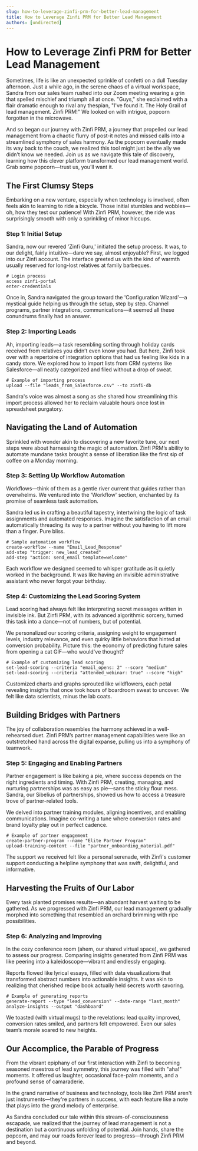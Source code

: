 ```yaml
---
slug: how-to-leverage-zinfi-prm-for-better-lead-management
title: How to Leverage Zinfi PRM for Better Lead Management
authors: [undirected]
---
```



# How to Leverage Zinfi PRM for Better Lead Management

Sometimes, life is like an unexpected sprinkle of confetti on a dull Tuesday afternoon. Just a while ago, in the serene chaos of a virtual workspace, Sandra from our sales team rushed into our Zoom meeting wearing a grin that spelled mischief and triumph all at once. "Guys," she exclaimed with a flair dramatic enough to rival any thespian, "I've found it. The Holy Grail of lead management. Zinfi PRM!" We looked on with intrigue, popcorn forgotten in the microwave.

And so began our journey with Zinfi PRM, a journey that propelled our lead management from a chaotic flurry of post-it notes and missed calls into a streamlined symphony of sales harmony. As the popcorn eventually made its way back to the couch, we realized this tool might just be the ally we didn’t know we needed. Join us as we navigate this tale of discovery, learning how this clever platform transformed our lead management world. Grab some popcorn—trust us, you’ll want it.

## The First Clumsy Steps

Embarking on a new venture, especially when technology is involved, often feels akin to learning to ride a bicycle. Those initial stumbles and wobbles—oh, how they test our patience! With Zinfi PRM, however, the ride was surprisingly smooth with only a sprinkling of minor hiccups.

### Step 1: Initial Setup

Sandra, now our revered 'Zinfi Guru,' initiated the setup process. It was, to our delight, fairly intuitive—dare we say, almost enjoyable? First, we logged into our Zinfi account. The interface greeted us with the kind of warmth usually reserved for long-lost relatives at family barbeques.

```shell
# Login process
access zinfi-portal
enter-credentials
```

Once in, Sandra navigated the group toward the 'Configuration Wizard'—a mystical guide helping us through the setup, step by step. Channel programs, partner integrations, communications—it seemed all these conundrums finally had an answer.

### Step 2: Importing Leads

Ah, importing leads—a task resembling sorting through holiday cards received from relatives you didn’t even know you had. But here, Zinfi took over with a repertoire of integration options that had us feeling like kids in a candy store. We explored how to import lists from CRM systems like Salesforce—all neatly categorized and filed without a drop of sweat.

```shell
# Example of importing process
upload --file "leads_from_Salesforce.csv" --to zinfi-db
```

Sandra's voice was almost a song as she shared how streamlining this import process allowed her to reclaim valuable hours once lost in spreadsheet purgatory. 

## Navigating the Land of Automation

Sprinkled with wonder akin to discovering a new favorite tune, our next steps were about harnessing the magic of automation. Zinfi PRM’s ability to automate mundane tasks brought a sense of liberation like the first sip of coffee on a Monday morning.

### Step 3: Setting Up Workflow Automation

Workflows—think of them as a gentle river current that guides rather than overwhelms. We ventured into the 'Workflow' section, enchanted by its promise of seamless task automation.

Sandra led us in crafting a beautiful tapestry, intertwining the logic of task assignments and automated responses. Imagine the satisfaction of an email automatically threading its way to a partner without you having to lift more than a finger. Pure bliss.

```shell
# Sample automation workflow
create-workflow --name "Email_Lead_Response"
add-step "trigger: new_lead_created"
add-step "action: send_email template=welcome"
```

Each workflow we designed seemed to whisper gratitude as it quietly worked in the background. It was like having an invisible administrative assistant who never forgot your birthday.

### Step 4: Customizing the Lead Scoring System 

Lead scoring had always felt like interpreting secret messages written in invisible ink. But Zinfi PRM, with its advanced algorithmic sorcery, turned this task into a dance—not of numbers, but of potential.

We personalized our scoring criteria, assigning weight to engagement levels, industry relevance, and even quirky little behaviors that hinted at conversion probability. Picture this: the economy of predicting future sales from opening a cat GIF—who would've thought?

```shell
# Example of customizing lead scoring
set-lead-scoring --criteria "email_opens: 2" --score "medium"
set-lead-scoring --criteria "attended_webinar: true" --score "high"
```

Customized charts and graphs sprouted like wildflowers, each petal revealing insights that once took hours of boardroom sweat to uncover. We felt like data scientists, minus the lab coats.

## Building Bridges with Partners

The joy of collaboration resembles the harmony achieved in a well-rehearsed duet. Zinfi PRM’s partner management capabilities were like an outstretched hand across the digital expanse, pulling us into a symphony of teamwork.

### Step 5: Engaging and Enabling Partners

Partner engagement is like baking a pie, where success depends on the right ingredients and timing. With Zinfi PRM, creating, managing, and nurturing partnerships was as easy as pie—sans the sticky flour mess. Sandra, our Sibelius of partnerships, showed us how to access a treasure trove of partner-related tools.

We delved into partner training modules, aligning incentives, and enabling communications. Imagine co-writing a tune where conversion rates and brand loyalty play out in perfect cadence.

```shell
# Example of partner engagement
create-partner-program --name "Elite Partner Program"
upload-training-content --file "partner_onboarding_material.pdf"
```

The support we received felt like a personal serenade, with Zinfi's customer support conducting a helpline symphony that was swift, delightful, and informative.

## Harvesting the Fruits of Our Labor

Every task planted promises results—an abundant harvest waiting to be gathered. As we progressed with Zinfi PRM, our lead management gradually morphed into something that resembled an orchard brimming with ripe possibilities.

### Step 6: Analyzing and Improving

In the cozy conference room (ahem, our shared virtual space), we gathered to assess our progress. Comparing insights generated from Zinfi PRM was like peering into a kaleidoscope—vibrant and endlessly engaging.

Reports flowed like lyrical essays, filled with data visualizations that transformed abstract numbers into actionable insights. It was akin to realizing that cherished recipe book actually held secrets worth savoring.

```shell
# Example of generating reports
generate-report --type "lead_conversion" --date-range "last_month"
analyze-insights --output "dashboard"
```

We toasted (with virtual mugs) to the revelations: lead quality improved, conversion rates smiled, and partners felt empowered. Even our sales team’s morale soared to new heights.

## Our Accomplice, the Parable of Progress

From the vibrant epiphany of our first interaction with Zinfi to becoming seasoned maestros of lead symmetry, this journey was filled with "aha!" moments. It offered us laughter, occasional face-palm moments, and a profound sense of camaraderie.

In the grand narrative of business and technology, tools like Zinfi PRM aren't just instruments—they're partners in success, with each feature like a note that plays into the grand melody of enterprise.

As Sandra concluded our tale within this stream-of-consciousness escapade, we realized that the journey of lead management is not a destination but a continuous unfolding of potential. Join hands, share the popcorn, and may our roads forever lead to progress—through Zinfi PRM and beyond.